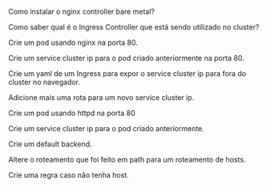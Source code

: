 Como instalar o nginx controller bare metal?

Como saber qual é o Ingress Controller que está sendo utilizado no cluster?

Crie um pod usando nginx na porta 80.

Crie um service cluster ip para o pod criado anteriormente na porta 80.

Crie um yaml de um Ingress para expor o service cluster ip para fora do cluster no navegador. 

Adicione mais uma rota para um novo service cluster ip.

Crie um pod usando httpd na porta 80

Crie um service cluster ip para o pod criado anteriormente.

Crie um default backend.

Altere o roteamento que foi feito em path para um roteamento de hosts.

Crie uma regra caso não tenha host.
